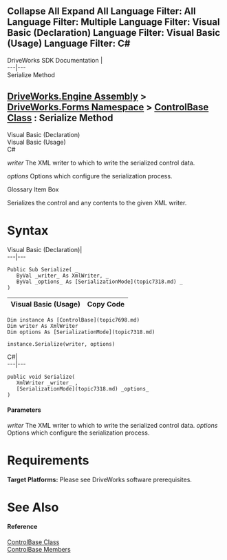        

 Collapse All Expand All  Language Filter: All  Language Filter: Multiple  Language Filter: Visual Basic (Declaration) Language Filter: Visual Basic (Usage) Language Filter: C#  
---  
DriveWorks SDK Documentation  |   
---|---  
Serialize Method   
  
[DriveWorks.Engine Assembly](topic2156.md) > [DriveWorks.Forms Namespace](topic7266.md) > [ControlBase Class](topic7698.md) : Serialize Method  
---  
  
Visual Basic (Declaration)    
Visual Basic (Usage)    
C# 

_writer_
    The XML writer to which to write the serialized control data.

_options_
    Options which configure the serialization process.

Glossary Item Box

Serializes the control and any contents to the given XML writer. 

# Syntax

Visual Basic (Declaration)|   
---|---  
      
    
    Public Sub Serialize( _
       ByVal _writer_ As XmlWriter, _
       ByVal _options_ As [SerializationMode](topic7318.md) _
    )   
  
Visual Basic (Usage)| Copy Code  
---|---  
      
    
    Dim instance As [ControlBase](topic7698.md)
    Dim writer As XmlWriter
    Dim options As [SerializationMode](topic7318.md)
     
    instance.Serialize(writer, options)  
  
C#|   
---|---  
      
    
    public void Serialize( 
       XmlWriter _writer_ ,
       [SerializationMode](topic7318.md) _options_
    )  
  
#### Parameters

 _writer_
    The XML writer to which to write the serialized control data.
_options_
    Options which configure the serialization process.

# Requirements

**Target Platforms:** Please see DriveWorks software prerequisites.

# See Also

#### Reference

[ControlBase Class](topic7698.md)   
[ControlBase Members](topic7699.md)


